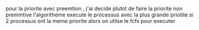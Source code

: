  pour la priorite avec preemtion , j'ai decide plutot de faire la priorite non premmtive l'algoritheme execute le processus avec la plus grande priotite si 2 processus ont la meme priorite alors on utilse 
 le fcfs pour executer
 
